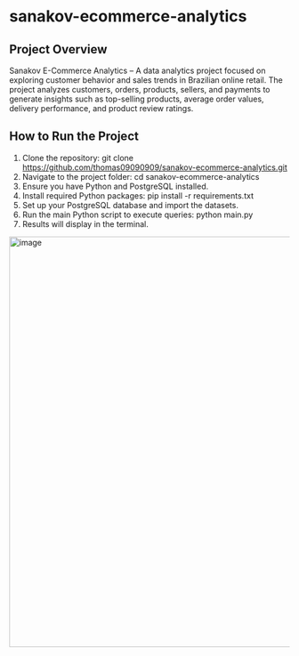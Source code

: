 # sanakov-ecommerce-analytics

## **Project Overview**

Sanakov E-Commerce Analytics – A data analytics project focused on exploring customer behavior and sales trends in Brazilian online retail. The project analyzes customers, orders, products, sellers, and payments to generate insights such as top-selling products, average order values, delivery performance, and product review ratings.


## **How to Run the Project**
1. Clone the repository:
git clone https://github.com/thomas09090909/sanakov-ecommerce-analytics.git
2. Navigate to the project folder:
cd sanakov-ecommerce-analytics
3. Ensure you have Python and PostgreSQL installed.
4. Install required Python packages:
   pip install -r requirements.txt
5. Set up your PostgreSQL database and import the datasets.
6. Run the main Python script to execute queries:
   python main.py
7. Results will display in the terminal.


<img width="1523" height="738" alt="image" src="https://github.com/user-attachments/assets/ac4f5cc3-91fe-4992-a180-76d4086f022c" />


